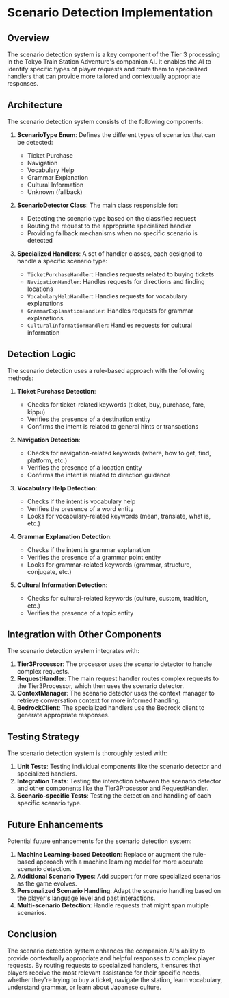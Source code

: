 # Scenario Detection Implementation

## Overview

The scenario detection system is a key component of the Tier 3 processing in the Tokyo Train Station Adventure's companion AI. It enables the AI to identify specific types of player requests and route them to specialized handlers that can provide more tailored and contextually appropriate responses.

## Architecture

The scenario detection system consists of the following components:

1. **ScenarioType Enum**: Defines the different types of scenarios that can be detected:
   - Ticket Purchase
   - Navigation
   - Vocabulary Help
   - Grammar Explanation
   - Cultural Information
   - Unknown (fallback)

2. **ScenarioDetector Class**: The main class responsible for:
   - Detecting the scenario type based on the classified request
   - Routing the request to the appropriate specialized handler
   - Providing fallback mechanisms when no specific scenario is detected

3. **Specialized Handlers**: A set of handler classes, each designed to handle a specific scenario type:
   - `TicketPurchaseHandler`: Handles requests related to buying tickets
   - `NavigationHandler`: Handles requests for directions and finding locations
   - `VocabularyHelpHandler`: Handles requests for vocabulary explanations
   - `GrammarExplanationHandler`: Handles requests for grammar explanations
   - `CulturalInformationHandler`: Handles requests for cultural information

## Detection Logic

The scenario detection uses a rule-based approach with the following methods:

1. **Ticket Purchase Detection**:
   - Checks for ticket-related keywords (ticket, buy, purchase, fare, kippu)
   - Verifies the presence of a destination entity
   - Confirms the intent is related to general hints or transactions

2. **Navigation Detection**:
   - Checks for navigation-related keywords (where, how to get, find, platform, etc.)
   - Verifies the presence of a location entity
   - Confirms the intent is related to direction guidance

3. **Vocabulary Help Detection**:
   - Checks if the intent is vocabulary help
   - Verifies the presence of a word entity
   - Looks for vocabulary-related keywords (mean, translate, what is, etc.)

4. **Grammar Explanation Detection**:
   - Checks if the intent is grammar explanation
   - Verifies the presence of a grammar point entity
   - Looks for grammar-related keywords (grammar, structure, conjugate, etc.)

5. **Cultural Information Detection**:
   - Checks for cultural-related keywords (culture, custom, tradition, etc.)
   - Verifies the presence of a topic entity

## Integration with Other Components

The scenario detection system integrates with:

1. **Tier3Processor**: The processor uses the scenario detector to handle complex requests.
2. **RequestHandler**: The main request handler routes complex requests to the Tier3Processor, which then uses the scenario detector.
3. **ContextManager**: The scenario detector uses the context manager to retrieve conversation context for more informed handling.
4. **BedrockClient**: The specialized handlers use the Bedrock client to generate appropriate responses.

## Testing Strategy

The scenario detection system is thoroughly tested with:

1. **Unit Tests**: Testing individual components like the scenario detector and specialized handlers.
2. **Integration Tests**: Testing the interaction between the scenario detector and other components like the Tier3Processor and RequestHandler.
3. **Scenario-specific Tests**: Testing the detection and handling of each specific scenario type.

## Future Enhancements

Potential future enhancements for the scenario detection system:

1. **Machine Learning-based Detection**: Replace or augment the rule-based approach with a machine learning model for more accurate scenario detection.
2. **Additional Scenario Types**: Add support for more specialized scenarios as the game evolves.
3. **Personalized Scenario Handling**: Adapt the scenario handling based on the player's language level and past interactions.
4. **Multi-scenario Detection**: Handle requests that might span multiple scenarios.

## Conclusion

The scenario detection system enhances the companion AI's ability to provide contextually appropriate and helpful responses to complex player requests. By routing requests to specialized handlers, it ensures that players receive the most relevant assistance for their specific needs, whether they're trying to buy a ticket, navigate the station, learn vocabulary, understand grammar, or learn about Japanese culture. 